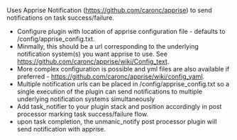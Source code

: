 
Uses Apprise Notification (https://github.com/caronc/apprise) to send notifications on task success/failure.

- Configure plugin with location of apprise configuration file - defaults to /config/apprise_config.txt.
- Minmally, this should be a url corresponding to the underlying notification system(s) you want apprise to use.  See https://github.com/caronc/apprise/wiki/Config_text.
- More complex configuration is possible and yml files are also available if preferred - https://github.com/caronc/apprise/wiki/config_yaml.
- Multiple notification urls can be placed in /config/apprise_config.txt so a single execution of the plugin can send notifications to multiple underlying notification systems simultaneously
- Add task_notifier to your plugin stack and position accordingly in post processor marking task success/failure flow.
- upon task completion, the unmanic_notify post processor plugin will send notification with apprise.
